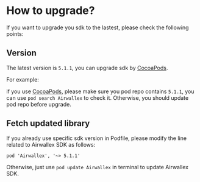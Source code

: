 How to upgrade? 
====================
If you want to upgrade you sdk to the lastest, please check the following points:

## Version
The latest version is `5.1.1`, you can upgrade sdk by [CocoaPods](https://cocoapods.org/).

For example:

if you use [CocoaPods](https://cocoapods.org/), please make sure you pod repo contains `5.1.1`, you can use `pod search Airwallex` to check it. Otherwise, you should update pod repo before upgrade.


## Fetch updated library

If you already use specific sdk version in Podfile, please modify the line related to Airwallex SDK as follows:

```
pod 'Airwallex', '~> 5.1.1'
```

Otherwise, just use `pod update Airwallex` in terminal to update Airwallex SDK.
